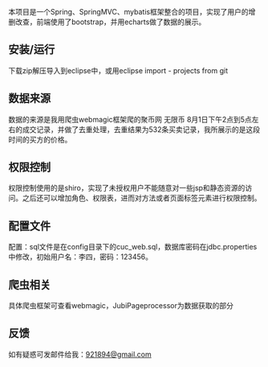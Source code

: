本项目是一个Spring、SpringMVC、mybatis框架整合的项目，实现了用户的增删改查，前端使用了bootstrap，并用echarts做了数据的展示。

## 安装/运行
下载zip解压导入到eclipse中，或用eclipse import - projects from git 

## 数据来源
数据的来源是我用爬虫webmagic框架爬的聚币网 无限币 8月1日下午2点到5点左右的成交记录，并做了去重处理，去重结果为532条买卖记录，我所展示的是这段时间的买方的价格。

## 权限控制
权限控制使用的是shiro，实现了未授权用户不能随意对一些jsp和静态资源的访问。之后还可以增加角色、权限表，进而对方法或者页面标签元素进行权限控制。

## 配置文件
配置：sql文件是在config目录下的cuc_web.sql，数据库密码在jdbc.properties中修改，初始用户名：李四，密码：123456。

## 爬虫相关
具体爬虫框架可查看webmagic，JubiPageprocessor为数据获取的部分

## 反馈
如有疑惑可发邮件给我：921894@gmail.com
